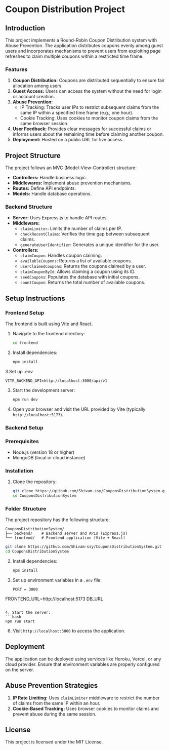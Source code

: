 # Coupon Distribution Project

## Introduction
This project implements a Round-Robin Coupon Distribution system with Abuse Prevention. The application distributes coupons evenly among guest users and incorporates mechanisms to prevent users from exploiting page refreshes to claim multiple coupons within a restricted time frame.

### Features
1. **Coupon Distribution:** Coupons are distributed sequentially to ensure fair allocation among users.
2. **Guest Access:** Users can access the system without the need for login or account creation.
3. **Abuse Prevention:**
   - IP Tracking: Tracks user IPs to restrict subsequent claims from the same IP within a specified time frame (e.g., one hour).
   - Cookie Tracking: Uses cookies to monitor coupon claims from the same browser session.
4. **User Feedback:** Provides clear messages for successful claims or informs users about the remaining time before claiming another coupon.
5. **Deployment:** Hosted on a public URL for live access.

## Project Structure
The project follows an MVC (Model-View-Controller) structure:
- **Controllers:** Handle business logic.
- **Middlewares:** Implement abuse prevention mechanisms.
- **Routes:** Define API endpoints.
- **Models:** Handle database operations.

### Backend Structure
- **Server:** Uses Express.js to handle API routes.
- **Middleware:**
  - `claimLimiter`: Limits the number of claims per IP.
  - `checkRecentClaims`: Verifies the time gap between subsequent claims.
  - `generateUserIdentifier`: Generates a unique identifier for the user.
- **Controllers:**
  - `claimCoupon`: Handles coupon claiming.
  - `availableCoupons`: Returns a list of available coupons.
  - `userClaimedCoupons`: Returns the coupons claimed by a user.
  - `claimCouponById`: Allows claiming a coupon using its ID.
  - `seedCoupons`: Populates the database with initial coupons.
  - `countCoupon`: Returns the total number of available coupons.

## Setup Instructions

### Frontend Setup
The frontend is built using Vite and React.

1. Navigate to the frontend directory:
   ```bash
   cd frontend
   ```
2. Install dependencies:
   ```bash
   npm install
   ```
3.Set up .env
```env
VITE_BACKEND_API=http://localhost:3000/api/v1
```
3. Start the development server:
   ```bash
   npm run dev
   ```
4. Open your browser and visit the URL provided by Vite (typically `http://localhost:5173`).

### Backend Setup
### Prerequisites
- Node.js (version 18 or higher)
- MongoDB (local or cloud instance)

### Installation
1. Clone the repository:
   ```bash
   git clone https://github.com/Shivam-ssy/CouponsDistributionSystem.git
   cd CouponsDistributionSystem
   ```

### Folder Structure
The project repository has the following structure:
```
CouponsDistributionSystem/
├── backend/    # Backend server and APIs (Express.js)
└── frontend/   # Frontend application (Vite + React)
```

   ```bash
   git clone https://github.com/Shivam-ssy/CouponsDistributionSystem.git
   cd CouponsDistributionSystem
   ```
2. Install dependencies:
   ```bash
   npm install
   ```
3. Set up environment variables in a `.env` file:
   ```env
   PORT = 3000
FRONTEND_URL=http://localhost:5173
DB_URL
   ```

4. Start the server:
   ```bash
   npm run start
   ```
6. Visit `http://localhost:3000` to access the application.

## Deployment
The application can be deployed using services like Heroku, Vercel, or any cloud provider. Ensure that environment variables are properly configured on the server.

## Abuse Prevention Strategies
1. **IP Rate Limiting:** Uses `claimLimiter` middleware to restrict the number of claims from the same IP within an hour.
2. **Cookie-Based Tracking:** Uses browser cookies to monitor claims and prevent abuse during the same session.

## License
This project is licensed under the MIT License.

